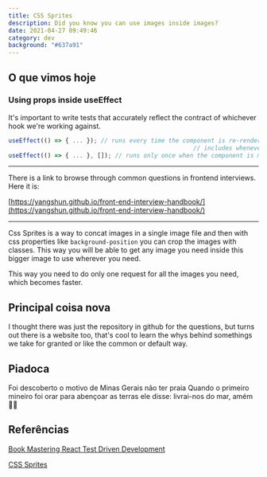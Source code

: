```yaml
---
title: CSS Sprites
description: Did you know you can use images inside images?
date: 2021-04-27 09:49:46
category: dev
background: "#637a91"
---
```


## O que vimos hoje

### Using props inside useEffect

It's important to write tests that accurately reflect the contract of whichever hook we're working against.

```jsx
useEffect(() => { ... }); // runs every time the component is re-rendered, which
													// includes whenever props or state are modified
useEffect(() => { ... }, []); // runs only once when the component is mounted
```

---

There is a link to browse through common questions in frontend interviews. Here it is:

[https://yangshun.github.io/front-end-interview-handbook/](https://yangshun.github.io/front-end-interview-handbook/)

---

Css Sprites is a way to concat images in a single image file and then with css properties like `background-position` you can crop the images with classes. This way you will be able to get any image you need inside this bigger image to use wherever you need.

This way you need to do only one request for all the images you need, which becomes faster.

## Principal coisa nova

I thought there was just the repository in github for the questions, but turns out there is a website too, that's cool to learn the whys behind somethings we take for granted or like the common or default way.

## Piadoca

Foi descoberto o motivo de Minas Gerais não ter praia
Quando o primeiro mineiro foi orar para abençoar as terras ele disse: livrai-nos do mar, amém 🙏🏻

## Referências

[Book Mastering React Test Driven Development](https://www.amazon.com.br/dp/B07RJCLX5C/ref=dp-kindle-redirect?_encoding=UTF8&btkr=1)

[CSS Sprites](https://css-tricks.com/css-sprites/)
